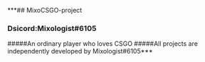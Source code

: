 ***## MixoCSGO-project
### Dsicord:Mixologist#6105
#####An ordinary player who loves CSGO
#####All projects are independently developed by Mixologist#6105***
